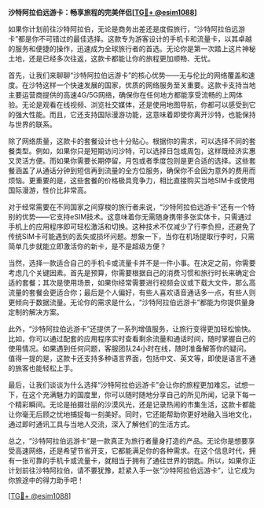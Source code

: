 **沙特阿拉伯远游卡：畅享旅程的完美伴侣[[TG💪+ @esim1088](https://t.me/s/esim1088)]**

如果你计划前往沙特阿拉伯，无论是商务出差还是度假旅行，“沙特阿拉伯远游卡”都是你不可错过的最佳选择。这款专为游客设计的手机卡和流量卡，以其卓越的服务和便捷的操作，迅速成为全球旅行者的首选。无论你是第一次踏上这片神秘土地，还是已经多次往返，这款卡都能让你的旅程更加顺畅、无忧。

首先，让我们来聊聊“沙特阿拉伯远游卡”的核心优势——无与伦比的网络覆盖和速度。在沙特这样一个快速发展的国家，优质的网络服务至关重要。这款卡支持当地主要运营商提供的高速4G/5G网络，确保你在任何地方都能享受流畅的上网体验。无论是观看在线视频、浏览社交媒体，还是使用地图导航，你都可以感受到它的强大性能。而且，它还支持国际漫游功能，这意味着即使你离开沙特，也能保持与世界的联系。

除了网络质量，这款卡的套餐设计也十分贴心。根据你的需求，可以选择不同的套餐类型。例如，如果你只是短期访问沙特，可以选择日包或周包，这样既经济实惠又灵活方便。而如果你需要长期停留，月包或者季度包则是更合适的选择。这些套餐涵盖了从通话分钟到短信再到流量的全方位服务，确保你不会因为意外的费用而烦恼。更重要的是，这些套餐的价格极具竞争力，相比直接购买当地SIM卡或使用国际漫游，性价比非常高。

对于经常需要在不同国家之间穿梭的旅行者来说，“沙特阿拉伯远游卡”还有一个特别的优势——它支持eSIM技术。这意味着你无需随身携带多张实体卡，只需通过手机上的应用程序即可轻松激活和切换。这种技术不仅减少了行李负担，还避免了传统SIM卡可能遇到的丢失或损坏问题。想象一下，当你在机场提取行李时，只需简单几步就能立即激活你的新卡，是不是超级方便？

当然，选择一款适合自己的手机卡或流量卡并不是一件小事。在决定之前，你需要考虑几个关键因素。首先是预算，你需要根据自己的消费习惯和旅行时长来确定合适的套餐；其次是使用场景，如果你经常需要进行视频会议或下载大文件，那么高流量的套餐会更适合你；最后是个人偏好，有些人喜欢语音通话多一点，有些人则更倾向于数据流量。无论你的需求是什么，“沙特阿拉伯远游卡”都能为你提供量身定制的解决方案。

此外，“沙特阿拉伯远游卡”还提供了一系列增值服务，让旅行变得更加轻松愉快。比如，你可以通过配套的应用程序实时查看剩余流量和通话时间，随时掌握自己的使用情况。如果遇到任何问题，客服团队24小时在线，随时准备解答你的疑问。值得一提的是，这款卡还支持多种语言界面，包括中文、英文等，即使是语言不通的旅客也能轻松上手。

最后，让我们谈谈为什么选择“沙特阿拉伯远游卡”会让你的旅程更加难忘。试想一下，在这个充满魅力的国度里，你可以随时随地分享自己的所见所闻，记录下每一个精彩瞬间。无论是拍摄壮丽的沙漠风光，还是记录热闹的市集生活，这款卡都能让你毫无后顾之忧地捕捉每一刻美好。同时，它还能帮助你更好地融入当地文化，通过即时通讯工具与当地人交流，深入了解他们的生活方式。

总之，“沙特阿拉伯远游卡”是一款真正为旅行者量身打造的产品。无论你是想要享受高速网络，还是希望节省开支，它都能满足你的各种需求。在这个信息时代，拥有一张可靠的手机卡或流量卡，就相当于拥有了通往世界的钥匙。所以，如果你正计划前往沙特阿拉伯，请不要犹豫，赶紧入手一张“沙特阿拉伯远游卡”，让它成为你旅途中的得力助手吧！

[[TG💪+ @esim1088](https://t.me/s/esim1088)]